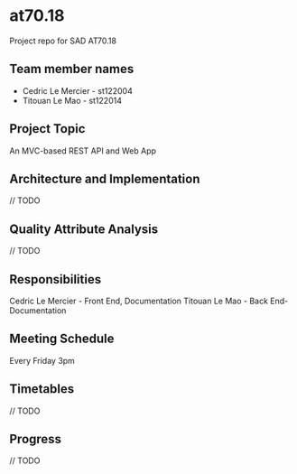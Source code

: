 # at70.18
Project repo for SAD AT70.18

## Team member names
* Cedric Le Mercier - st122004
* Titouan Le Mao - st122014

## Project Topic
An MVC-based REST API and Web App

## Architecture and Implementation
// TODO

## Quality Attribute Analysis
// TODO

## Responsibilities
Cedric Le Mercier - Front End, Documentation
Titouan Le Mao - Back End- Documentation

## Meeting Schedule
Every Friday 3pm

## Timetables
// TODO

## Progress
// TODO

